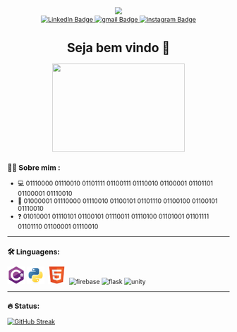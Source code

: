 <div id="header" align="center">
  <img src= "https://media.giphy.com/media/lP8xu5t2DLGG045H8F/giphy.gif" width="100"/>
</div>

<div id="badges" align="center">
  <a href="your-linkedin-URL">
    <img src="https://img.shields.io/badge/LinkedIn-yellow?style=for-the-badge&logo=linkedin&logoColor=white" alt="LinkedIn Badge"/>
  </a>
  <a href="your-instagram-URL">
    <img src="https://img.shields.io/badge/gmail-purple?style=for-the-badge&logo=gmail&logoColor=white" alt="gmail Badge"/>
  </a>
  <a href="https://www.instagram.com/gabriellsar/">
    <img src="https://img.shields.io/badge/instagram-yellow?style=for-the-badge&logo=instagram&logoColor=white" alt="instagram Badge"/>
  </a>
</div>

<h1 align="center">
  Seja bem vindo 👋
</h1>

<div align="center">
  <img src='https://media.giphy.com/media/mTPjPA6SSXgTsnZ1Dh/giphy.gif' width="300" height="200"/>
</div>

### 👨‍💻 Sobre mim :

- 💻 01110000 01110010 01101111 01100111 01110010 01100001 01101101 01100001 01110010 
- 📖 01000001 01110000 01110010 01100101 01101110 01100100 01100101 01110010 
- ❓  01010001 01110101 01100101 01110011 01110100 01101001 01101111 01101110 01100001 01110010 

---

### 🛠️ Linguagens:
<div>
  <img src="https://raw.githubusercontent.com/devicons/devicon/master/icons/csharp/csharp-original.svg" alt="csharp" width="40" height="40"/>
  <img src="https://github.com/devicons/devicon/blob/master/icons/python/python-original.svg" title="python" alt="python" width="40" height="40"/>&nbsp;
  <img src="https://github.com/devicons/devicon/blob/master/icons/html5/html5-original.svg" title="HTML5" alt="HTML" width="40" height="40"/>&nbsp;
  <img src="https://www.vectorlogo.zone/logos/firebase/firebase-icon.svg" alt="firebase" width="40" height="40"/> 
  <img src="https://www.vectorlogo.zone/logos/pocoo_flask/pocoo_flask-icon.svg" alt="flask" width="40" height="40"/>
  <img src="https://www.vectorlogo.zone/logos/unity3d/unity3d-icon.svg" alt="unity" width="40" height="40"/> </a> </p>
</div>

---

### 🔥 Status:

[![GitHub Streak](http://github-readme-streak-stats.herokuapp.com?user=gabriellsar&theme=shades-of-purple&hide_border=true&date_format=%5BY.%5Dn.j&locale=pt-br&background=00000000&stroke=DD272700)](https://git.io/streak-stats)


